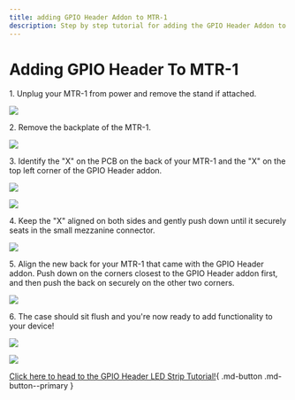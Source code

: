 ```yaml
---
title: adding GPIO Header Addon to MTR-1
description: Step by step tutorial for adding the GPIO Header Addon to the MTR-1.
---
```

# Adding GPIO Header To MTR-1

1\. Unplug your MTR-1 from power and remove the stand if attached.

![](../../../assets/mtr-1-add-co2-pic-1.jpg)

2\. Remove the backplate of the MTR-1.

![](../../../assets/mtr-1-add-co2-pic-4.jpg)

3\. Identify the "X" on the PCB on the back of your MTR-1 and the "X" on the top left corner of the GPIO Header addon.

![](assets/mtr-1-add-gpio-pic-1.jpg)

![](assets/mtr-1-add-gpio-pic-2.jpg)

4\. Keep the "X" aligned on both sides and gently push down until it securely seats in the small mezzanine connector.

![](assets/mtr-1-add-gpio-pic-3.jpg)

5\. Align the new back for your MTR-1 that came with the GPIO Header addon. Push down on the corners closest to the GPIO Header addon first, and then push the back on securely on the other two corners.

![](assets/mtr-1-add-gpio-pic-4.jpg)

6\. The case should sit flush and you're now ready to add functionality to your device!

![](assets/mtr-1-add-gpio-pic-5.jpg)

![](../../../assets/gpio-header-pinout.webp)

[Click here to head to the GPIO Header LED Strip Tutorial!](https://wiki.apolloautomation.com/products/msr2/examples/gpio-header-control-an-led-strip/){ .md-button .md-button--primary }